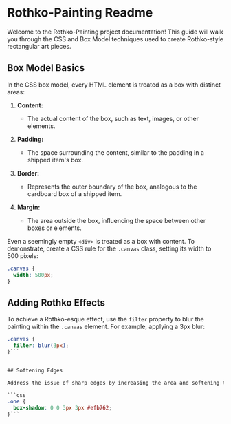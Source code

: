 # Rothko-Painting Readme

Welcome to the Rothko-Painting project documentation! This guide will walk you through the CSS and Box Model techniques used to create Rothko-style rectangular art pieces.

## Box Model Basics

In the CSS box model, every HTML element is treated as a box with distinct areas:

1. **Content:**
   - The actual content of the box, such as text, images, or other elements.

2. **Padding:**
   - The space surrounding the content, similar to the padding in a shipped item's box.

3. **Border:**
   - Represents the outer boundary of the box, analogous to the cardboard box of a shipped item.

4. **Margin:**
   - The area outside the box, influencing the space between other boxes or elements.

Even a seemingly empty `<div>` is treated as a box with content. To demonstrate, create a CSS rule for the `.canvas` class, setting its width to 500 pixels:

```css
.canvas {
  width: 500px;
}
```

## Adding Rothko Effects

To achieve a Rothko-esque effect, use the `filter` property to blur the painting within the `.canvas` element. For example, applying a 3px blur:

```css
.canvas {
  filter: blur(3px);
}```


## Softening Edges

Address the issue of sharp edges by increasing the area and softening the edges of the .one element. Set its box-shadow to 0 0 3px 3px #efb762:

```css
.one {
  box-shadow: 0 0 3px 3px #efb762;
}```

